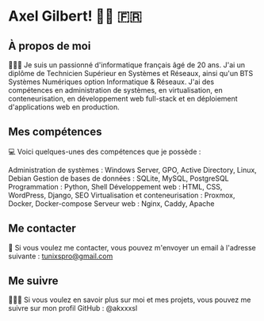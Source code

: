 # Axel Gilbert! 👋🏼 🇫🇷

## À propos de moi
👨🏻‍💻 Je suis un passionné d'informatique français âgé de 20 ans. J'ai un diplôme de Technicien Supérieur en Systèmes et Réseaux, ainsi qu'un BTS Systèmes Numériques option Informatique & Réseaux. J'ai des compétences en administration de systèmes, en virtualisation, en conteneurisation, en développement web full-stack et en déploiement d'applications web en production.

## Mes compétences
💻 Voici quelques-unes des compétences que je possède :

Administration de systèmes : Windows Server, GPO, Active Directory, Linux, Debian
Gestion de bases de données : SQLite, MySQL, PostgreSQL
Programmation : Python, Shell
Développement web : HTML, CSS, WordPress, Django, SEO
Virtualisation et conteneurisation : Proxmox, Docker, Docker-compose
Serveur web : Nginx, Caddy, Apache

## Me contacter
📧 Si vous voulez me contacter, vous pouvez m'envoyer un email à l'adresse suivante : tunixspro@gmail.com

## Me suivre
👨🏻‍💻 Si vous voulez en savoir plus sur moi et mes projets, vous pouvez me suivre sur mon profil GitHub : @akxxxsl
